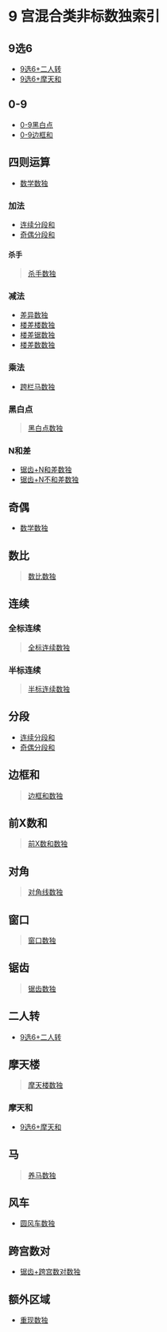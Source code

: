 # 9 宫混合类非标数独索引

## 9选6
- [9选6+二人转][]
- [9选6+摩天和][]

## 0-9
- [0-9黑白点][]
- [0-9边框和][]

## 四则运算
- [数学数独][]
### 加法
- [连续分段和][]
- [奇偶分段和][]
#### 杀手
> [杀手数独](../计算类/内提示类/杀手数独.md)
### 减法
- [差异数独][]
- [楼差楼数独][]
- [楼差锯数独][]
- [楼差数数独][]
### 乘法
- [跨栏马数独][]
### 黑白点
> [黑白点数独](../计算类/内提示类/双标类/黑白点类/黑白点数独.md)
### N和差
- [锯齿+N和差数独][]
- [锯齿+N不和差数独][]

## 奇偶
- [数学数独][]

## 数比
> [数比数独](../比大小类/数比数独.md)

## 连续
### 全标连续
> [全标连续数独](../计算类/内提示类/单标类/连续类/全标连续数独.md)

### 半标连续
> [半标连续数独](../计算类/内提示类/单标类/连续类/半标连续数独.md)

## 分段
- [连续分段和][]
- [奇偶分段和][]

## 边框和
> [边框和数独](../计算类/外提示类/边框和数独.md)

## 前X数和
> [前X数和数独](../计算类/外提示类/前X数和数独.md)

## 对角
> [对角线数独](../额外区域类/绝对区域/额外宫类/对角线数独.md)

## 窗口
> [窗口数独](../额外区域类/绝对区域/额外宫类/窗口数独.md)

## 锯齿
> [锯齿数独](../异形类/锯齿数独.md)

## 二人转
- [9选6+二人转][]

## 摩天楼
> [摩天楼数独](../比大小类/摩天楼数独.md)
### 摩天和
- [9选6+摩天和][]

## 马
> [养马数独](../额外区域类/相对区域/马/养马数独.md)

## 风车
- [圆风车数独][]

## 跨宫数对
- [锯齿+跨宫数对数独][]

## 额外区域
- [重现数独][]

[9选6+二人转]: 9选6+二人转.md
[9选6+摩天和]: 9选6+摩天和.md
[0-9黑白点]: 0-9黑白点.md
[0-9边框和]: 0-9边框和.md
[差异数独]: 差异数独.md
[数学数独]: 数学数独.md
[连续分段和]: 连续分段和.md
[奇偶分段和]: 奇偶分段和.md
[跨栏马数独]: 跨栏马数独.md
[楼差楼数独]: 楼差楼数独.md
[楼差锯数独]: 楼差锯数独.md
[楼差数数独]: 楼差数数独.md
[重现数独]: 重现数独.md
[圆风车数独]: ../../风车/圆风车数独.md
[锯齿+跨宫数对数独]: 锯齿+跨宫数对数独.md
[锯齿+N和差数独]: 锯齿+N和差数独.md
[锯齿+N不和差数独]: 锯齿+N不和差数独.md
[杀手+锯齿+运算数独]: 杀手+锯齿+运算数独.md
